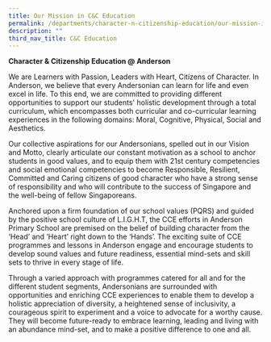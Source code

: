 ```yaml
---
title: Our Mission in C&C Education
permalink: /departments/character-n-citizenship-education/our-mission-in-cce
description: ""
third_nav_title: C&C Education
---
```


<p><strong>Character &amp; Citizenship Education @ Anderson</strong></p>
<p>We are Learners with Passion, Leaders with Heart, Citizens of Character. In Anderson, we believe that every Andersonian can learn for life and even excel in life. To this end, we are committed to providing different opportunities to support our students' holistic development through a total curriculum, which encompasses both curricular and co-curricular learning experiences in the following domains: Moral, Cognitive, Physical, Social and Aesthetics.</p>
<p>Our collective aspirations for our Andersonians, spelled out in our Vision and Motto, clearly articulate our constant motivation as a school to anchor students in good values, and to equip them with 21st century competencies and social emotional competencies to become Responsible, Resilient, Committed and Caring citizens of good character who have a strong sense of responsibility and who will contribute to the success of Singapore and the well-being of fellow Singaporeans.</p>
<p>Anchored upon a firm foundation of our school values (PQRS) and guided by the positive school culture of L.I.G.H.T, the CCE efforts in Anderson Primary School are premised on the belief of building character from the &lsquo;Head&rsquo; and &lsquo;Heart&rsquo; right down to the &lsquo;Hands&rsquo;. The exciting suite of CCE programmes and lessons in Anderson engage and encourage students to develop sound values and future readiness, essential mind-sets and skill sets to thrive in every stage of life.</p>
<p>Through a varied approach with programmes catered for all and for the different student segments, Andersonians are surrounded with opportunities and enriching CCE experiences to enable them to develop a holistic appreciation of diversity, a heightened sense of inclusivity, a courageous spirit to experiment and a voice to advocate for a worthy cause. They will become future-ready to embrace learning, leading and living with an abundance mind-set, and to make a positive difference to one and all.</p>